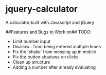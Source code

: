 # jquery-calculator
A calculator built with Javascript and jQuery

##Features and Bugs to Work on##
TODO:
* Limit number input
* Disallow . from being entered multiple times
* Fix the 'shake' from messing up in mobile
* Fix the button shadows on clicks
* Clean up structure
* Adding a number after already evaluating